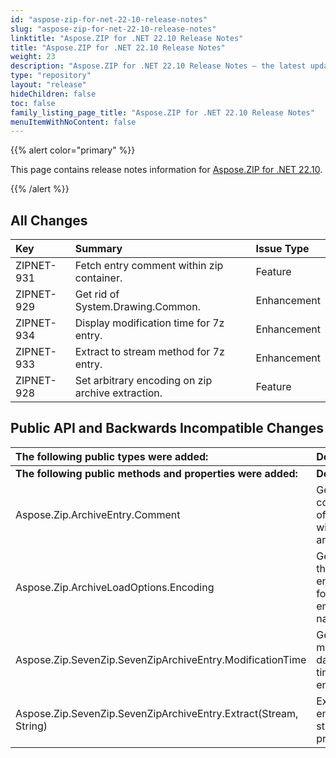 ```yaml
---
id: "aspose-zip-for-net-22-10-release-notes"
slug: "aspose-zip-for-net-22-10-release-notes"
linktitle: "Aspose.ZIP for .NET 22.10 Release Notes"
title: "Aspose.ZIP for .NET 22.10 Release Notes"
weight: 23
description: "Aspose.ZIP for .NET 22.10 Release Notes – the latest updates and fixes."
type: "repository"
layout: "release"
hideChildren: false
toc: false
family_listing_page_title: "Aspose.ZIP for .NET 22.10 Release Notes"
menuItemWithNoContent: false
---
```


{{% alert color="primary" %}} 

This page contains release notes information for [Aspose.ZIP for .NET 22.10](https://releases.aspose.com/zip/net/new-releases/aspose.zip-for-.net-22.10/).

{{% /alert %}} 


## **All Changes**

|**Key**|**Summary**|**Issue Type**|
| :- | :- | :- |
|ZIPNET-931|Fetch entry comment within zip container.|Feature|
|ZIPNET-929|Get rid of System.Drawing.Common.|Enhancement|
|ZIPNET-934|Display modification time for 7z entry.|Enhancement|
|ZIPNET-933|Extract to stream method for 7z entry.|Enhancement|
|ZIPNET-928|Set arbitrary encoding on zip archive extraction.|Feature|

## **Public API and Backwards Incompatible Changes**
|**The following public types were added:**|**Description**|
| :- | :- |
|**The following public methods and properties were added:**|**Description**|
|Aspose.Zip.ArchiveEntry.Comment|Gets comment of the entry within archive.|
|Aspose.Zip.ArchiveLoadOptions.Encoding|Gets or sets the encoding for zip entries' names.|
|Aspose.Zip.SevenZip.SevenZipArchiveEntry.ModificationTime|Gets last modified date and time for 7z entry.|
|Aspose.Zip.SevenZip.SevenZipArchiveEntry.Extract(Stream, String)|Extracts the entry to the stream provided.|